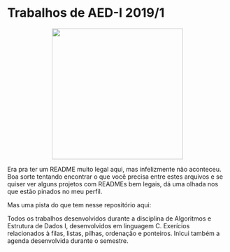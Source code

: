 # Trabalhos de AED-I 2019/1
<p align = "center"><img width = "300" src ="https://http.cat/404"/></p>
Era pra ter um README muito legal aqui, mas infelizmente não aconteceu. Boa sorte tentando encontrar o que você precisa entre estes arquivos e se quiser ver alguns projetos com READMEs bem legais, dá uma olhada nos que estão pinados no meu perfil. 

Mas uma pista do que tem nesse repositório aqui:

Todos os trabalhos desenvolvidos durante a disciplina de Algoritmos e Estrutura de Dados I, desenvolvidos em linguagem C. 
Exerícios relacionados à filas, listas, pilhas, ordenação e ponteiros. 
Inlcui também a agenda desenvolvida durante o semestre.

